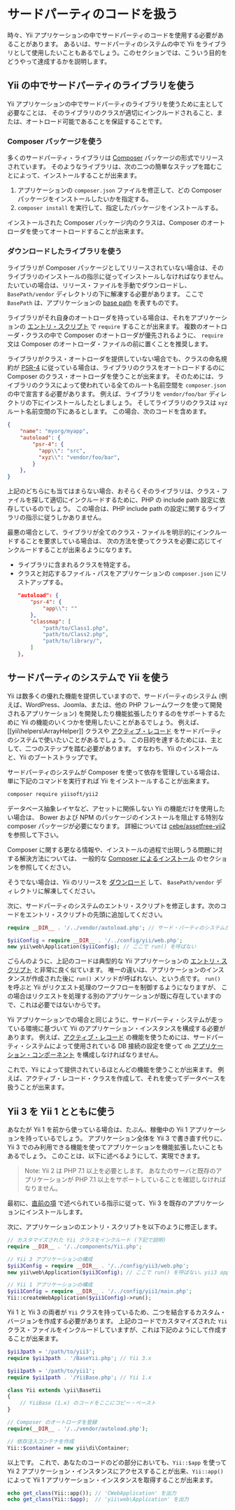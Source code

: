 サードパーティのコードを扱う
============================

時々、Yii アプリケーションの中でサードパーティのコードを使用する必要があることがあります。
あるいは、サードパーティのシステムの中で Yii をライブラリとして使用したいこともあるでしょう。このセクションでは、こういう目的をどうやって達成するかを説明します。


Yii の中でサードパーティのライブラリを使う <span id="using-libs-in-yii"></span>
------------------------------------------

Yii アプリケーションの中でサードパーティのライブラリを使うために主として必要なことは、
そのライブラリのクラスが適切にインクルードされること、または、オートロード可能であることを保証することです。

### Composer パッケージを使う <span id="using-composer-packages"></span>

多くのサードパーティ・ライブラリは [Composer](https://getcomposer.org/) パッケージの形式でリリースされています。
そのようなライブラリは、次の二つの簡単なステップを踏むことによって、インストールすることが出来ます。

1. アプリケーションの `composer.json` ファイルを修正して、どの Composer パッケージをインストールしたいかを指定する。
2. `composer install` を実行して、指定したパッケージをインストールする。

インストールされた Composer パッケージ内のクラスは、Composer のオートローダを使ってオートロードすることが出来ます。

### ダウンロードしたライブラリを使う <span id="using-downloaded-libs"></span>

ライブラリが Composer パッケージとしてリリースされていない場合は、そのライブラリのインストールの指示に従ってインストールしなければなりません。
たいていの場合は、リリース・ファイルを手動でダウンロードし、`BasePath/vendor` ディレクトリの下に解凍する必要があります。
ここで `BasePath` は、アプリケーションの [base path](structure-applications.md#basePath) を表すものです。

ライブラリがそれ自身のオートローダを持っている場合は、それをアプリケーションの [エントリ・スクリプト](structure-entry-scripts.md) で `require` することが出来ます。
複数のオートローダ・クラスの中で Composer のオートローダが優先されるように、
`require` 文は Composer のオートローダ・ファイルの前に置くことを推奨します。

ライブラリがクラス・オートローダを提供していない場合でも、クラスの命名規約が [PSR-4](http://www.php-fig.org/psr/psr-4/) に従っている場合は、ライブラリのクラスをオートロードするのに Composer のクラス・オートローダを使うことが出来ます。
そのためには、ライブラリのクラスによって使われている全てのルート名前空間を `composer.json` の中で宣言する必要があります。
例えば、ライブラリを `vendor/foo/bar` ディレクトリの下にインストールしたとしましょう。
そしてライブラリのクラスは `xyz` ルート名前空間の下にあるとします。
この場合、次のコードを含めます。

```json
{
    "name": "myorg/myapp",
    "autoload": {
        "psr-4": {
          "app\\": "src",
          "xyz\\": "vendor/foo/bar",          
        }
    },
}
```

上記のどちらにも当てはまらない場合、おそらくそのライブラリは、クラス・ファイルを探して適切にインクルードするために、PHP の include path 設定に依存しているのでしょう。
この場合は、PHP include path の設定に関するライブラリの指示に従うしかありません。

最悪の場合として、ライブラリが全てのクラス・ファイルを明示的にインクルードすることを要求している場合は、
次の方法を使ってクラスを必要に応じてインクルードすることが出来るようになります。

* ライブラリに含まれるクラスを特定する。
* クラスと対応するファイル・パスをアプリケーションの `composer.json` にリストアップする。
  ```json
  "autoload": {
      "psr-4": {
          "app\\": ""
      },
      "classmap": [
          "path/to/Class1.php",
          "path/to/Class2.php",
          "path/to/library/",
      ]
  },
  ```


サードパーティのシステムで Yii を使う <span id="using-yii-in-others"></span>
-------------------------------------

Yii は数多くの優れた機能を提供していますので、サードパーティのシステム (例えば、WordPress、Joomla、または、他の PHP フレームワークを使って開発されるアプリケーション)
を開発したり機能拡張したりするのをサポートするために Yii の機能のいくつかを使用したいことがあるでしょう。
例えば、[[yii\helpers\ArrayHelper]] クラスや [アクティブ・レコード](db-active-record.md) をサードパーティのシステムで使いたいことがあるでしょう。
この目的を達するためには、主として、二つのステップを踏む必要があります。
すなわち、Yii のインストールと、Yii のブートストラップです。

サードパーティのシステムが Composer を使って依存を管理している場合は、
単に下記のコマンドを実行すれば Yii をインストールすることが出来ます。

```bash
composer require yiisoft/yii2
```

データベース抽象レイヤなど、アセットに関係しない Yii の機能だけを使用したい場合は、
Bower および NPM のパッケージのインストールを阻止する特別な composer パッケージが必要になります。
詳細については [cebe/assetfree-yii2](https://github.com/cebe/assetfree-yii2) を参照して下さい。

Composer に関する更なる情報や、インストールの過程で出現しうる問題に対する解決方法については、
一般的な [Composer によるインストール](start-installation.md#installing-via-composer) のセクションを参照してください。

そうでない場合は、Yii のリリースを [ダウンロード](http://www.yiiframework.com/download/) して、
`BasePath/vendor` ディレクトリに解凍してください。

次に、サードパーティのシステムのエントリ・スクリプトを修正します。次のコードをエントリ・スクリプトの先頭に追加してください。

```php
require __DIR__ . '/../vendor/autoload.php'; // サード・パーティのシステムが Composer を使わない場合に備えて

$yiiConfig = require __DIR__ . '/../config/yii/web.php';
new yii\web\Application($yiiConfig); // ここで run() を呼ばない
```

ごらんのように、上記のコードは典型的な Yii アプリケーションの [エントリ・スクリプト](structure-entry-scripts.md) と非常に良く似ています。
唯一の違いは、アプリケーションのインスタンスが作成された後に `run()` メソッドが呼ばれない、という点です。
`run()` を呼ぶと Yii がリクエスト処理のワークフローを制御するようになりますが、
この場合はリクエストを処理する別のアプリケーションが既に存在していますので、これは必要ではないからです。

Yii アプリケーションでの場合と同じように、サードパーティ・システムが走っている環境に基づいて Yii のアプリケーション・インスタンスを構成する必要があります。
例えば、[アクティブ・レコード](db-active-record.md) の機能を使うためには、サードパーティ・システムによって使用されている DB 接続の設定を使って
`db` [アプリケーション・コンポーネント](structure-application-components.md) を構成しなければなりません。

これで、Yii によって提供されているほとんどの機能を使うことが出来ます。
例えば、アクティブ・レコード・クラスを作成して、それを使ってデータベースを扱うことが出来ます。


Yii 3 を Yii 1 とともに使う <span id="using-both-yii2-yii1"></span>
---------------------------

あなたが Yii 1 を前から使っている場合は、たぶん、稼働中の Yii 1 アプリケーションを持っているでしょう。
アプリケーション全体を Yii 3 で書き直す代りに、Yii 3 でのみ利用できる機能を使ってアプリケーションを機能拡張したいこともあるでしょう。
このことは、以下に述べるようにして、実現できます。

> Note: Yii 2 は PHP 7.1 以上を必要とします。
> あなたのサーバと既存のアプリケーションが PHP 7.1 以上をサポートしていることを確認しなければなりません。

最初に、[直前の項](#using-yii-in-others) で述べられている指示に従って、Yii 3 を既存のアプリケーションにインストールします。

次に、アプリケーションのエントリ・スクリプトを以下のように修正します。

```php
// カスタマイズされた Yii クラスをインクルード (下記で説明)
require __DIR__ . '/../components/Yii.php';

// Yii 3 アプリケーションの構成
$yii3Config = require __DIR__ . '/../config/yii3/web.php';
new yii\web\Application($yii3Config); // ここで run() を呼ばない。yii3 app はサービス・ロケータとしてのみ使用される。

// Yii 1 アプリケーションの構成
$yii1Config = require __DIR__ . '/../config/yii1/main.php';
Yii::createWebApplication($yii1Config)->run();
```

Yii 1 と Yii 3 の両者が `Yii` クラスを持っているため、二つを結合するカスタム・バージョンを作成する必要があります。
上記のコードでカスタマイズされた `Yii` クラス・ファイルをインクルードしていますが、これは下記のようにして作成することが出来ます。

```php
$yii3path = '/path/to/yii3';
require $yii3path . '/BaseYii.php'; // Yii 3.x

$yii1path = '/path/to/yii1';
require $yii1path . '/YiiBase.php'; // Yii 1.x

class Yii extends \yii\BaseYii
{
    // YiiBase (1.x) のコードをここにコピー・ペースト
}

// Composer のオートローダを登録
require(__DIR__ . '/../vendor/autoload.php');

// 依存注入コンテナを作成
Yii::$container = new yii\di\Container;
```

以上です。
これで、あなたのコードのどの部分においても、`Yii::$app` を使って Yii 2 アプリケーション・インスタンスにアクセスすることが出来、`Yii::app()` によって Yii 1 アプリケーション・インスタンスを取得することが出来ます。

```php
echo get_class(Yii::app()); // 'CWebApplication' を出力
echo get_class(Yii::$app);  // 'yii\web\Application' を出力
```
